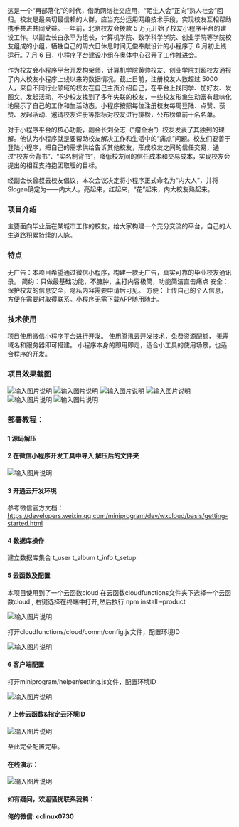 这是一个“再部落化”的时代，借助网络社交应用，“陌生人会”正向“熟人社会”回归。校友是最亲切最信赖的人群，应当充分运用网络技术手段，实现校友互相帮助携手共进共同受益。一年前，北京校友会拨款 5 万元开始了校友小程序平台的建设工作。以副会长白永平为组长，计算机学院、数学科学学院、创业学院等学院校友组成的小组，牺牲自己的周六日休息时间无偿奉献设计的小程序于 6 月初上线运行。7 月 6 日，小程序平台建设小组在奥体中心召开了工作推进会。

作为校友会小程序平台开发构架师，计算机学院黄帅校友、创业学院刘超校友通报了内大校友小程序上线以来的数据情况。截止目前，注册校友人数超过 5000 人，来自不同行业领域的校友在自己主页介绍自己，在平台上找同学、加好友、发图文、发起活动，不少校友找到了多年失联的校友，一些校友形象生动富有趣味化地展示了自己的工作和生活动态。小程序按照每位注册校友每周登陆、点赞、获赞、发起活动、邀请校友注册等指标对校友进行排榜，公布榜单前十名名单。

对于小程序平台的核心功能，副会长刘全志（“瘤全治”）校友发表了其独到的理解。他认为小程序就是要帮助校友解决工作和生活中的“痛点”问题。校友们要善于登陆小程序，把自己的需求供给告诉其他校友，形成校友之间的信任交易，通过“校友会背书”、“实名制背书”，降低校友间的信任成本和交易成本，实现校友会提出的相互支持抱团取暖的目标。

经副会长曾叔云校友倡议，本次会议决定将小程序正式命名为“内大人”，并将Slogan确定为——内大人，亮起来，红起来，“花”起来，内大校友熟起来。

### 项目介绍


主要面向毕业后在某城市工作的校友，给大家构建一个充分交流的平台，自己的人生道路积累持续的人脉。


### 特点

无广告：本项目希望通过微信小程序，构建一款无广告，真实可靠的毕业校友通讯录。
简约：只做最基础功能，不臃肿，主打内容极简，功能简洁直击痛点
安全：保护校友的信息安全，隐私内容需要申请后可见。
方便：上传自己的个人信息，方便在需要时取得联系。小程序无需下载APP随用随走。


### 技术使用

项目使用微信小程序平台进行开发。
使用腾讯云开发技术，免费资源配额，	无需域名和服务器即可搭建。
小程序本身的即用即走，适合小工具的使用场景，也适合程序的开发。

### 项目效果截图

![输入图片说明](https://images.gitee.com/uploads/images/2020/1122/060621_49d4c43f_1810934.png "1.png")
![输入图片说明](https://images.gitee.com/uploads/images/2020/1122/060627_55436a5e_1810934.png "2.png")
![输入图片说明](https://images.gitee.com/uploads/images/2020/1122/060634_4ff55319_1810934.png "3.png")
![输入图片说明](https://images.gitee.com/uploads/images/2020/1122/060641_80dacd4d_1810934.png "4.png")
![输入图片说明](https://images.gitee.com/uploads/images/2020/1122/060648_39c1f771_1810934.png "5.png")
![输入图片说明](https://images.gitee.com/uploads/images/2020/1122/060655_c5db02ba_1810934.png "6.png")

      

### 部署教程：

#### 1 源码解压
 

#### 2 在微信小程序开发工具中导入 解压后的文件夹
![输入图片说明](https://images.gitee.com/uploads/images/2020/1122/060102_2f8d8f02_1810934.png "导入.png")


 

#### 3 开通云开发环境
  参考微信官方文档：https://developers.weixin.qq.com/miniprogram/dev/wxcloud/basis/getting-started.html

#### 4 数据库操作
建立数据库集合
t_user
t_album
t_info
t_setup

#### 5 云函数及配置
本项目使用到了一个云函数cloud
在云函数cloudfunctions文件夹下选择一个云函数cloud , 右键选择在终端中打开,然后执行 
npm install –product

![输入图片说明](https://images.gitee.com/uploads/images/2020/1122/060144_cb89de4a_1810934.png "云函数.png")



 

打开cloudfunctions/cloud/comm/config.js文件，配置环境ID

![输入图片说明](https://images.gitee.com/uploads/images/2020/1122/060154_ea7c36a1_1810934.png "云函数配置.png")


 


#### 6  客户端配置
打开miniprogram/helper/setting.js文件，配置环境ID

![输入图片说明](https://images.gitee.com/uploads/images/2020/1122/060203_71503106_1810934.png "客户端配置.png")

 

#### 7  上传云函数&指定云环境ID

 ![输入图片说明](https://images.gitee.com/uploads/images/2021/0828/101935_d116bfc6_9645159.png "上传到云.png")


至此完全配置完毕。

#### 在线演示：
 ![输入图片说明](https://images.gitee.com/uploads/images/2021/0719/100637_5429f9d1_9240987.jpeg "ccplat-小程序QR.jpg")

 


#### 如有疑问，欢迎骚扰联系我鸭： 
#### 俺的微信:  cclinux0730


